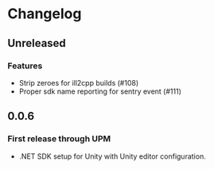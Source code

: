 # Changelog

## Unreleased

### Features

- Strip zeroes for ill2cpp builds (#108)
- Proper sdk name reporting for sentry event (#111)

## 0.0.6

### First release through UPM

- .NET SDK setup for Unity with Unity editor configuration.
